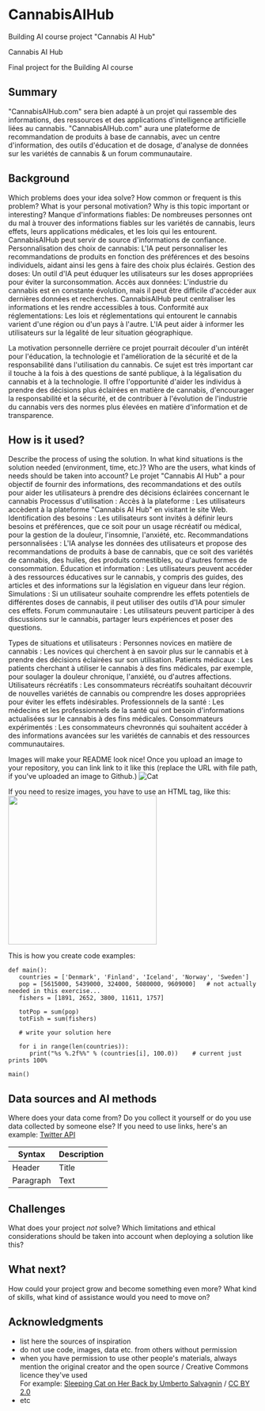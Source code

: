 # CannabisAIHub
Building AI course project "Cannabis AI Hub"
<!-- This is the markdown template for the final project of the Building AI course, 
created by Reaktor Innovations and University of Helsinki. 
Copy the template, paste it to your GitHub README and edit! -->

Cannabis AI Hub

Final project for the Building AI course

## Summary

"CannabisAIHub.com" sera bien adapté à un projet qui rassemble des informations, des ressources et des applications d'intelligence artificielle liées au cannabis. 
"CannabisAIHub.com" aura une plateforme de recommandation de produits à base de cannabis, avec un centre d'information, des outils d'éducation et de dosage, d'analyse de données sur les variétés de cannabis & un forum communautaire.



## Background

Which problems does your idea solve? How common or frequent is this problem? What is your personal motivation? Why is this topic important or interesting?
Manque d'informations fiables: De nombreuses personnes ont du mal à trouver des informations fiables sur les variétés de cannabis, leurs effets, leurs applications médicales, et les lois qui les entourent. CannabisAIHub peut servir de source d'informations de confiance. 
Personnalisation des choix de cannabis: L'IA peut personnaliser les recommandations de produits en fonction des préférences et des besoins individuels, aidant ainsi les gens à faire des choix plus éclairés. 
Gestion des doses: Un outil d'IA peut éduquer les utilisateurs sur les doses appropriées pour éviter la surconsommation. 
Accès aux données: L'industrie du cannabis est en constante évolution, mais il peut être difficile d'accéder aux dernières données et recherches. CannabisAIHub peut centraliser les informations et les rendre accessibles à tous.
Conformité aux réglementations: Les lois et réglementations qui entourent le cannabis varient d'une région ou d'un pays à l'autre. L'IA peut aider à informer les utilisateurs sur la légalité de leur situation géographique.

La motivation personnelle derrière ce projet pourrait découler d'un intérêt pour l'éducation, la technologie et l'amélioration de la sécurité et de la responsabilité dans l'utilisation du cannabis.
Ce sujet est très important car il touche à la fois à des questions de santé publique, à la légalisation du cannabis et à la technologie. Il offre l'opportunité d'aider les individus à prendre des décisions plus éclairées en matière de cannabis, d'encourager la responsabilité et la sécurité, et de contribuer à l'évolution de l'industrie du cannabis vers des normes plus élevées en matière d'information et de transparence.


## How is it used?

Describe the process of using the solution. In what kind situations is the solution needed (environment, time, etc.)? Who are the users, what kinds of needs should be taken into account?
Le projet "Cannabis AI Hub" a pour objectif de fournir des informations, des recommandations et des outils pour aider les utilisateurs à prendre des décisions éclairées concernant le cannabis
Processus d'utilisation :
Accès à la plateforme : Les utilisateurs accèdent à la plateforme "Cannabis AI Hub" en visitant le site Web.
Identification des besoins : Les utilisateurs sont invités à définir leurs besoins et préférences, que ce soit pour un usage récréatif ou médical, pour la gestion de la douleur, l'insomnie, l'anxiété, etc.
Recommandations personnalisées : L'IA analyse les données des utilisateurs et propose des recommandations de produits à base de cannabis, que ce soit des variétés de cannabis, des huiles, des produits comestibles, ou d'autres formes de consommation.
Éducation et information : Les utilisateurs peuvent accéder à des ressources éducatives sur le cannabis, y compris des guides, des articles et des informations sur la législation en vigueur dans leur région.
Simulations : Si un utilisateur souhaite comprendre les effets potentiels de différentes doses de cannabis, il peut utiliser des outils d'IA pour simuler ces effets.
Forum communautaire : Les utilisateurs peuvent participer à des discussions sur le cannabis, partager leurs expériences et poser des questions.

Types de situations et utilisateurs :
Personnes novices en matière de cannabis : Les novices qui cherchent à en savoir plus sur le cannabis et à prendre des décisions éclairées sur son utilisation.
Patients médicaux : Les patients cherchant à utiliser le cannabis à des fins médicales, par exemple, pour soulager la douleur chronique, l'anxiété, ou d'autres affections.
Utilisateurs récréatifs : Les consommateurs récréatifs souhaitant découvrir de nouvelles variétés de cannabis ou comprendre les doses appropriées pour éviter les effets indésirables.
Professionnels de la santé : Les médecins et les professionnels de la santé qui ont besoin d'informations actualisées sur le cannabis à des fins médicales.
Consommateurs expérimentés : Les consommateurs chevronnés qui souhaitent accéder à des informations avancées sur les variétés de cannabis et des ressources communautaires.


Images will make your README look nice!
Once you upload an image to your repository, you can link link to it like this (replace the URL with file path, if you've uploaded an image to Github.)
![Cat](https://upload.wikimedia.org/wikipedia/commons/5/5e/Sleeping_cat_on_her_back.jpg)

If you need to resize images, you have to use an HTML tag, like this:
<img src="https://upload.wikimedia.org/wikipedia/commons/5/5e/Sleeping_cat_on_her_back.jpg" width="300">

This is how you create code examples:
```
def main():
   countries = ['Denmark', 'Finland', 'Iceland', 'Norway', 'Sweden']
   pop = [5615000, 5439000, 324000, 5080000, 9609000]   # not actually needed in this exercise...
   fishers = [1891, 2652, 3800, 11611, 1757]

   totPop = sum(pop)
   totFish = sum(fishers)

   # write your solution here

   for i in range(len(countries)):
      print("%s %.2f%%" % (countries[i], 100.0))    # current just prints 100%

main()
```


## Data sources and AI methods
Where does your data come from? Do you collect it yourself or do you use data collected by someone else?
If you need to use links, here's an example:
[Twitter API](https://developer.twitter.com/en/docs)

| Syntax      | Description |
| ----------- | ----------- |
| Header      | Title       |
| Paragraph   | Text        |

## Challenges

What does your project _not_ solve? Which limitations and ethical considerations should be taken into account when deploying a solution like this?

## What next?

How could your project grow and become something even more? What kind of skills, what kind of assistance would you  need to move on? 


## Acknowledgments

* list here the sources of inspiration 
* do not use code, images, data etc. from others without permission
* when you have permission to use other people's materials, always mention the original creator and the open source / Creative Commons licence they've used
  <br>For example: [Sleeping Cat on Her Back by Umberto Salvagnin](https://commons.wikimedia.org/wiki/File:Sleeping_cat_on_her_back.jpg#filelinks) / [CC BY 2.0](https://creativecommons.org/licenses/by/2.0)
* etc
